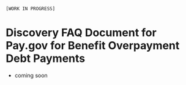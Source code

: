 
    [WORK IN PROGRESS]

# Discovery FAQ Document for Pay.gov for Benefit Overpayment Debt Payments
- coming soon
